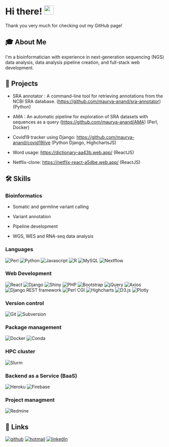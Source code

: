 # Hi there! <img src="https://media.giphy.com/media/hvRJCLFzcasrR4ia7z/giphy.gif" width="29px" height="29px"/>

Thank you very much for checking out my GitHub page!

## 🎓 About Me

I'm a bioinformatician with experience in next-generation sequencing (NGS) data analysis, data analysis pipeline creation, and full-stack web development.

## 📝 Projects

-   SRA annotator : A command-line tool for retrieving annotations from the NCBI SRA database. (https://github.com/maurya-anand/sra-annotator) (Python)

-   AMA : An automatic pipeline for exploration of SRA datasets with sequences as a query (<https://github.com/maurya-anand/AMA>) (Perl, Docker)

-   Covid19 tracker using Django: <https://github.com/maurya-anand/covid19live> (Python Django, HighchartsJS)

-   Word usage: <https://dictionary-aa43b.web.app/> (ReactJS)

-   Netflix-clone: <https://netflix-react-a5dbe.web.app/> (ReactJS)

## 🛠️ Skills

### Bioinformatics

-   Somatic and germline variant calling

-   Variant annotation

-   Pipeline development

-   WGS, WES and RNA-seq data analysis

### Languages

![Perl](https://img.shields.io/badge/Perl-0078D4?style=for-the-badge&logo=Perl&logoColor=white) ![Python](https://img.shields.io/badge/Python-0078D4?style=for-the-badge&logo=Python&logoColor=white) ![Javascript](https://img.shields.io/badge/Javascript-0078D4?style=for-the-badge&logo=Javascript&logoColor=white) ![R](https://img.shields.io/badge/R-0078D4?style=for-the-badge&logo=R&logoColor=white) ![MySQL](https://img.shields.io/badge/MySQL-0078D4?style=for-the-badge&logo=MySQL&logoColor=white) ![Nextflow](https://img.shields.io/badge/Nextflow-0078D4?style=for-the-badge&logo=Nextflow&logoColor=white)

### Web Development

![React](https://img.shields.io/badge/React-0078D4?style=for-the-badge&logo=React&logoColor=white) ![Django](https://img.shields.io/badge/Django-0078D4?style=for-the-badge&logo=Django&logoColor=white) ![Shiny](https://img.shields.io/badge/Shiny-0078D4?style=for-the-badge&logo=R&logoColor=white) ![PHP](https://img.shields.io/badge/PHP-0078D4?style=for-the-badge&logo=PHP&logoColor=white) ![Bootstrap](https://img.shields.io/badge/Bootstrap-0078D4?style=for-the-badge&logo=Bootstrap&logoColor=white) ![jQuery](https://img.shields.io/badge/jQuery-0078D4?style=for-the-badge&logo=jQuery&logoColor=white) ![Axios](https://img.shields.io/badge/Axios-0078D4?style=for-the-badge&logo=npm&logoColor=white) ![Django REST framework](https://img.shields.io/badge/Django%20REST%20framework-0078D4?style=for-the-badge&logo=Django&logoColor=white) ![Perl CGI](https://img.shields.io/badge/Perl%20CGI-0078D4?style=for-the-badge&logo=Perl&logoColor=white) ![Highcharts](https://img.shields.io/badge/Highcharts-0078D4?style=for-the-badge&logo=Javascript&logoColor=white) ![D3.js](https://img.shields.io/badge/D3.js-0078D4?style=for-the-badge&logo=D3.js&logoColor=white) ![Plotly](https://img.shields.io/badge/Plotly-0078D4?style=for-the-badge&logo=Plotly&logoColor=white)

### Version control

![Git](https://img.shields.io/badge/Git-0078D4?style=for-the-badge&logo=Git&logoColor=white) ![Subversion](https://img.shields.io/badge/SVN-0078D4?style=for-the-badge&logo=Subversion&logoColor=white)

### Package management

![Docker](https://img.shields.io/badge/Docker-0078D4?style=for-the-badge&logo=Docker&logoColor=white) ![Conda](https://img.shields.io/badge/Conda-Bioconda-0078D4?style=for-the-badge&logo=Anaconda&logoColor=white)

### HPC cluster

![Slurm](https://img.shields.io/badge/Slurm-0078D4?style=for-the-badge&logo=Slurm&logoColor=white)

### Backend as a Service (BaaS)

![Heroku](https://img.shields.io/badge/Heroku-0078D4?style=for-the-badge&logo=Heroku&logoColor=white) ![Firebase](https://img.shields.io/badge/Firebase-0078D4?style=for-the-badge&logo=Firebase&logoColor=white)

### Project managment

![Redmine](https://img.shields.io/badge/Redmine-0078D4?style=for-the-badge&logo=Redmine&logoColor=white)

## 🔗 Links

[![github](https://img.shields.io/badge/GitHub-0078D4?style=for-the-badge&logo=GitHub&logoColor=white)](https://github.com/maurya-anand) [![hotmail](https://img.shields.io/badge/Email-0078D4?style=for-the-badge&logo=microsoft-outlook&logoColor=white)](mailto:anandmaurya@@hotmail.com) [![linkedIn](https://img.shields.io/badge/LinkedIn-0078D4?style=for-the-badge&logo=LinkedIn&logoColor=white)](https://www.linkedin.com/in/anand-maurya-/)
